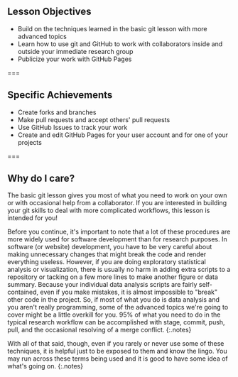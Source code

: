---
---

## Lesson Objectives

- Build on the techniques learned in the basic git lesson with more advanced topics
- Learn how to use git and GitHub to work with collaborators inside and outside your immediate research group
- Publicize your work with GitHub Pages

===

## Specific Achievements

- Create forks and branches
- Make pull requests and accept others' pull requests
- Use GitHub Issues to track your work
- Create and edit GitHub Pages for your user account and for one of your projects

===

## Why do I care?

The basic git lesson gives you most of what you need to work on your own or with occasional help from a collaborator. If you are interested in building your git skills to deal with more complicated workflows, this lesson is intended for you!

Before you continue, it's important to note that a lot of these procedures are more widely used for software development than for research purposes. In software (or website) development, you have to be very careful about making unnecessary changes that might break the code and render everything useless. However, if you are doing exploratory statistical analysis or visualization, there is usually no harm in adding extra scripts to a repository or tacking on a few more lines to make another figure or data summary. Because your individual data analysis scripts are fairly self-contained, even if you make mistakes, it is almost impossible to "break" other code in the project. So, if most of what you do is data analysis and you aren't really programming, some of the advanced topics we're going to cover might be a little overkill for you. 95% of what you need to do in the typical research workflow can be accomplished with stage, commit, push, pull, and the occasional resolving of a merge conflict.
{:.notes}

With all of that said, though, even if you rarely or never use some of these techniques, it is helpful just to be exposed to them and know the lingo. You may run across these terms being used and it is good to have some idea of what's going on.
{:.notes}
